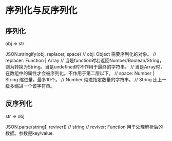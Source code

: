 # 序列化与反序列化

## 序列化

obj => str

JSON.stringify(obj, replacer, space)
// obj:      Object 需要序列化的对象。
// replacer: Function | Array
//           当是function时若返回Number/Boolean/String，则为转换为String。当是undefined时不作用于最终的字符串。
//           当是Array时，在数组中的属性才会被序列化。不作用于第二层以下。
// space:    Number | String 缩进量。最多10个。
//           Number 缩进指定数量的字符串。
//           String 比上一级多缩进一个该字符串。

## 反序列化

str => obj

JSON.parse(string[, reviver])
// string
// reviver:   Function 用于处理解析后的数据。参数是key/value.

